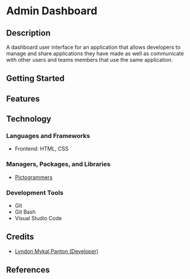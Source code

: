 # Admin Dashboard

## Description

A dashboard user interface for an application that allows developers to manage
and share applications they have made as well as communicate with other users
and teams members that use the same application.

## Getting Started

## Features

## Technology

### Languages and Frameworks

- Frontend: HTML, CSS

### Managers, Packages, and Libraries

- [Pictogrammers](https://pictogrammers.com/library/mdi/)

### Development Tools

- Git
- Git Bash
- Visual Studio Code

## Credits

- [Lyndon Mykal Panton (Developer)](https://github.com/lyndonpanton)

## References
